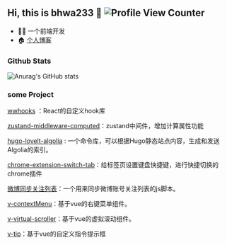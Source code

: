 ## Hi, this is bhwa233 :wave: ![Profile View Counter](https://komarev.com/ghpvc/?username=lxw15337674)

- :man_technologist: 一个前端开发
- :house: [个人博客](https://lxw15337674.github.io/) 

### Github Stats 

![Anurag's GitHub stats](https://github-readme-stats.vercel.app/api?username=lxw15337674&show_icons=true)

### some Project 

[wwhooks](https://github.com/lxw15337674/ww-hooks) ：React的自定义hook库

[zustand-middleware-computed](https://github.com/lxw15337674/zustand-middleware-computed)：zustand中间件，增加计算属性功能

[hugo-lovelt-algolia](https://github.com/lxw15337674/hugo-lovelt-algolia) : 一个命令库，可以根据Hugo静态站点内容，生成和发送Algolia的索引。

[chrome-extension-switch-tab](https://github.com/lxw15337674/chrome-extension-switch-tab)：给标签页设置键盘快捷键，进行快捷切换的chrome插件

[微博同步关注列表](https://github.com/lxw15337674/weiboSyncFollow)：一个用来同步微博账号关注列表的js脚本。

[v-contextMenu](https://github.com/lxw15337674/v-contextMenu)：基于vue的右键菜单组件。

[v-virtual-scroller](https://github.com/lxw15337674/v-virtualScroller)：基于vue的虚拟滚动组件。

[v-tip](https://github.com/lxw15337674/v-tip)：基于vue的自定义指令提示框
